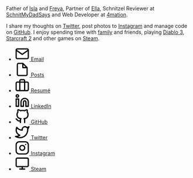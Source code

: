 Father of [Isla](https://murty.io/isla) and [Freya](https://murty.io/freya), Partner of [Ella](http://ellacondon.com/),
Schnitzel Reviewer at [SchnitMyDadSays](http://schnitmydadsays.com/) and
Web Developer at [4mation](http://4mation.com.au).

I share my thoughts on [Twitter](https://twitter.com/brendanmurty), post photos to [Instagram](https://instagram.com/brendan.murty) and manage code on [GitHub](https://github.com/brendanmurty).
I enjoy spending time with [family](http://islamurty.com/) and friends, playing [Diablo 3](https://us.battle.net/d3/en/profile/brendanmurty-1332/hero/84215723), [Starcraft 2](http://sea.battle.net/sc2/en/profile/148220/1/murty/) and other games on [Steam](http://steamcommunity.com/id/brendanmurty).

<ul class="listing social">
  <li>
    <a href="mailto:brendan@murty.email" title="Send me an email at brendan@murty.email">
      <img src="/images/common/mail.svg" alt="Email" width="40" height="40">
      <span>Email</span>
    </a>
  </li>
  <li>
    <a href="/brendan/posts" title="View my Posts">
      <img src="/images/common/file.svg" alt="Posts" width="40" height="40">
      <span>Posts</span>
    </a>
  </li>
  <li>
    <a href="/brendan/resume" title="View my Resumé">
      <img src="/images/common/briefcase.svg" alt="Resumé" width="40" height="40">
      <span>Resumé</span>
    </a>
  </li>
  <li>
    <a href="https://www.linkedin.com/in/brendanmurty/" title="View my LinkedIn profile">
      <img src="/images/common/linkedin.svg" alt="LinkedIn" width="40" height="40">
      <span>LinkedIn</span>
    </a>
  </li>
  <li>
    <a href="https://github.com/brendanmurty" title="View my code on GitHub">
      <img src="/images/common/github.svg" alt="GitHub" width="40" height="40">
      <span>GitHub</span>
    </a>
  </li>
  <li>
    <a href="https://twitter.com/brendanmurty" title="View my Twitter profile">
      <img src="/images/common/twitter.svg" alt="Twitter" width="40" height="40">
      <span>Twitter</span>
    </a>
  </li>
  <li>
    <a href="https://instagram.com/brendan.murty" title="View my Instagram posts">
      <img src="/images/common/instagram.svg" alt="Instagram" width="40" height="40">
      <span>Instagram</span>
    </a>
  </li>
  <li>
    <a href="http://steamcommunity.com/id/brendanmurty" title="Join me in a game on Steam">
      <img src="/images/common/monitor.svg" alt="Steam" width="40" height="40">
      <span>Steam</span>
    </a>
  </li>
</ul>